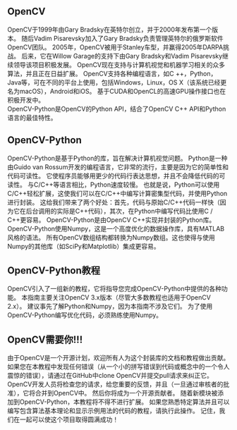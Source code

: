 ## OpenCV  

OpenCV于1999年由Gary Bradsky在英特尔创立，并于2000年发布第一个版本。 随后Vadim Pisarevsky加入了Gary Bradsky负责管理英特尔的俄罗斯软件OpenCV团队。 2005年，OpenCV被用于Stanley车型，并赢得2005年DARPA挑战。 后来，它在Willow Garage的支持下由Gary Bradsky和Vadim Pisarevsky继续领导该项目积极发展。 OpenCV现在支持与计算机视觉和机器学习相关的众多算法，并且正在日益扩展。
OpenCV支持各种编程语言，如C ++，Python，Java等，可在不同的平台上使用，包括Windows，Linux，OS X（该系统已经更名为macOS），Android和iOS。 基于CUDA和OpenCL的高速GPU操作接口也在积极开发中。  
OpenCV-Python是OpenCV的Python API，结合了OpenCV C++ API和Python语言的最佳特性。


## OpenCV-Python
OpenCV-Python是基于Python的库，旨在解决计算机视觉问题。
Python是一种由Guido van Rossum开发的编程语言，它非常的流行，主要是因为它的简单性和代码可读性。 它使程序员能够用更少的代码行表达思想，并且不会降低代码的可读性。
与C/C++等语言相比，Python速度较慢。 也就是说，Python可以使用C/C++轻松扩展，这使我们可以在C/C++中编写计算密集型代码，并使用Python进行封装。 这给我们带来了两个好处：首先，代码与原始C/C++代码一样快（因为它在后台调用的实际是C++代码），其次，在Python中编写代码比使用C / C++更容易。 OpenCV-Python是由OpenCV C++实现并封装的Python库。
OpenCV-Python使用Numpy，这是一个高度优化的数据操作库，具有MATLAB风格的语法。 所有OpenCV数组结构都转换为Numpy数组。这也使得与使用Numpy的其他库（如SciPy和Matplotlib）集成更容易。

## OpenCV-Python教程
OpenCV引入了一组新的教程，它将指导您完成OpenCV-Python中提供的各种功能。 本指南主要关注OpenCV 3.x版本（尽管大多数教程也适用于OpenCV 2.x）。
建议事先了解Python和Numpy，因为本指南不涉及它们。 为了使用OpenCV-Python编写优化代码，必须熟练使用Numpy。

## OpenCV需要你!!!
由于OpenCV是一个开源计划，欢迎所有人为这个封装库的文档和教程做出贡献。 如果您在本教程中发现任何错误（从一个小的拼写错误到代码或概念中的一个令人震惊的错误），请通过在GitHub中clone OpenCV并提交pull请求来纠正它。 OpenCV开发人员将检查您的请求，给您重要的反馈，并且（一旦通过审核者的批准），它将合并到OpenCV中。 然后你将成为一个开源贡献者。
随着新模块被添加到OpenCV-Python，本教程将不得不进行扩展。 如果您熟悉特定算法并且可以编写包含算法基本理论和显示示例用法的代码的教程，请执行此操作。
记住，我们在一起可以使这个项目取得圆满成功！